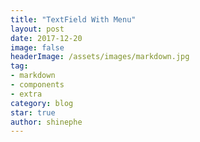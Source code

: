 ```yaml
---
title: "TextField With Menu"
layout: post
date: 2017-12-20
image: false
headerImage: /assets/images/markdown.jpg
tag:
- markdown
- components
- extra
category: blog
star: true
author: shinephe
---
```

